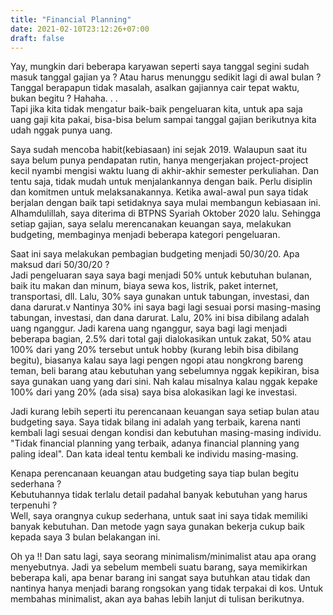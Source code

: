 ```yaml
---
title: "Financial Planning"
date: 2021-02-10T23:12:26+07:00
draft: false
---
```


Yay, mungkin dari beberapa karyawan seperti saya tanggal segini sudah masuk tanggal gajian ya ? Atau harus menunggu sedikit lagi di awal bulan ?  
Tanggal berapapun tidak masalah, asalkan gajiannya cair tepat waktu, bukan begitu ? Hahaha. . .  
Tapi jika kita tidak mengatur baik-baik pengeluaran kita, untuk apa saja uang gaji kita pakai, bisa-bisa belum sampai tanggal gajian berikutnya kita udah nggak punya uang.

Saya sudah mencoba habit(kebiasaan) ini sejak 2019. Walaupun saat itu saya belum punya pendapatan rutin, hanya mengerjakan project-project kecil nyambi mengisi waktu luang di akhir-akhir semester perkuliahan. Dan tentu saja, tidak mudah untuk menjalankannya dengan baik. Perlu disiplin dan komitmen untuk melaksanakannya. Ketika awal-awal pun saya tidak berjalan dengan baik tapi setidaknya saya mulai membangun kebiasaan ini. Alhamdulillah, saya diterima di BTPNS Syariah Oktober 2020 lalu. Sehingga setiap gajian, saya selalu merencanakan keuangan saya, melakukan budgeting, membaginya menjadi beberapa kategori pengeluaran.

Saat ini saya melakukan pembagian budgeting menjadi 50/30/20. Apa maksud dari 50/30/20 ?  
Jadi pengeluaran saya saya bagi menjadi 50% untuk kebutuhan bulanan, baik itu makan dan minum, biaya sewa kos, listrik, paket internet, transportasi, dll. Lalu, 30% saya gunakan untuk tabungan, investasi, dan dana darurat.v Nantinya 30% ini saya bagi lagi sesuai porsi masing-masing tabungan, investasi, dan dana darurat. Lalu, 20% ini bisa dibilang adalah uang nganggur. Jadi karena uang nganggur, saya bagi lagi menjadi beberapa bagian, 2.5% dari total gaji dialokasikan untuk zakat, 50% atau 100% dari yang 20% tersebut untuk hobby (kurang lebih bisa dibilang begitu), biasanya kalau saya lagi pengen ngopi atau nongkrong bareng teman, beli barang atau kebutuhan yang sebelumnya nggak kepikiran, bisa saya gunakan uang yang dari sini. Nah kalau misalnya kalau nggak kepake 100% dari yang 20% (ada sisa) saya bisa alokasikan lagi ke investasi.

Jadi kurang lebih seperti itu perencanaan keuangan saya setiap bulan atau budgeting saya. Saya tidak bilang ini adalah yang terbaik, karena nanti kembali lagi sesuai dengan kondisi dan kebutuhan masing-masing individu. "Tidak financial planning yang terbaik, adanya financial planning yang paling ideal". Dan kata ideal tentu kembali ke individu masing-masing.

Kenapa perencanaan keuangan atau budgeting saya tiap bulan begitu sederhana ?  
Kebutuhannya tidak terlalu detail padahal banyak kebutuhan yang harus terpenuhi ?  
Well, saya orangnya cukup sederhana, untuk saat ini saya tidak memiliki banyak kebutuhan. Dan metode yagn saya gunakan bekerja cukup baik kepada saya 3 bulan belakangan ini.

Oh ya !! Dan satu lagi, saya seorang minimalism/minimalist atau apa orang menyebutnya. Jadi ya sebelum membeli suatu barang, saya memikirkan beberapa kali, apa benar barang ini sangat saya butuhkan atau tidak dan nantinya hanya menjadi barang rongsokan yang tidak terpakai di kos. Untuk membahas minimalist, akan aya bahas lebih lanjut di tulisan berikutnya.